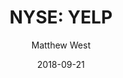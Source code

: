---
type: "report"
paper: "YELP_Matthew_West.pdf"
author: "Matthew West"
company: "YELP Inc."
date: "2018-09-21"
summary: "Yelp is a platform where consumers can find information, media, and reviews on local restaurants and businesses."
title: "NYSE: YELP"
---